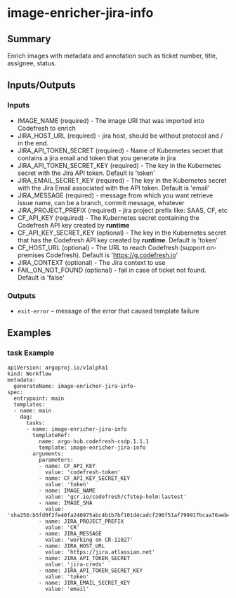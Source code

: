 # image-enricher-jira-info

## Summary
Enrich images with metadata and annotation such as ticket number, title, assignee, status.

## Inputs/Outputs

### Inputs
* IMAGE_NAME (required) - The image URI that was imported into Codefresh to enrich
* JIRA_HOST_URL (required) - jira host, should be without protocol and / in the end.
* JIRA_API_TOKEN_SECRET (required) - Name of Kubernetes secret that contains a jira email and token that you generate in jira
* JIRA_API_TOKEN_SECRET_KEY (required) - The key in the Kubernetes secret with the Jira API token. Default is 'token'
* JIRA_EMAIL_SECRET_KEY (required) - The key in the Kubernetes secret with the Jira Email associated with the API token. Default is 'email'
* JIRA_MESSAGE (required) - message from which you want retrieve issue name, can be a branch, commit message, whatever
* JIRA_PROJECT_PREFIX (required) - jira project prefix like: SAAS, CF, etc
* CF_API_KEY (required) - The Kubernetes secret containing the Codefresh API key created by **runtime**
* CF_API_KEY_SECRET_KEY (optional) - The key in the Kubernetes secret that has the Codefresh API key created by **runtime**. Default is 'token'
* CF_HOST_URL (optional) - The URL to reach Codefresh (support on-premises Codefresh). Default is 'https://g.codefresh.io'
* JIRA_CONTEXT (optional) - The Jira context to use
* FAIL_ON_NOT_FOUND (optional) - fail in case of ticket not found. Default is 'false'

### Outputs
* `exit-error` – message of the error that caused template failure

## Examples

### task Example
```
apiVersion: argoproj.io/v1alpha1
kind: Workflow
metadata:
  generateName: image-enricher-jira-info-
spec:
  entrypoint: main
  templates:
  - name: main
    dag:
      tasks:
      - name: image-enricher-jira-info
        templateRef:
          name: argo-hub.codefresh-csdp.1.1.1
          template: image-enricher-jira-info
        arguments:
          parameters:
          - name: CF_API_KEY
            value: 'codefresh-token'
          - name: CF_API_KEY_SECRET_KEY
            value: 'token'
          - name: IMAGE_NAME
            value: 'gcr.io/codefresh/cfstep-helm:lastest'
          - name: IMAGE_SHA
            value: 'sha256:b5fd0f2fe40fa240975abc4b1b7bf101d4cadcf296f51af799917bcaa76aeb4f'
          - name: JIRA_PROJECT_PREFIX
            value: 'CR'
          - name: JIRA_MESSAGE
            value: 'working on CR-11027'
          - name: JIRA_HOST_URL
            value: 'https://jira.atlassian.net'
          - name: JIRA_API_TOKEN_SECRET
            value: 'jira-creds'
          - name: JIRA_API_TOKEN_SECRET_KEY
            value: 'token'
          - name: JIRA_EMAIL_SECRET_KEY
            value: 'email'
```
